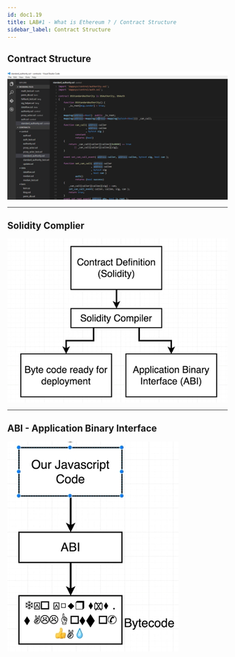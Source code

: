 ```yaml
---
id: doc1.19
title: LAB#1 - What is Ethereum ? / Contract Structure
sidebar_label: Contract Structure
---
```


## Contract Structure



![alt text](.\assets\Imagem16_1.png)

---


## Solidity Complier

![alt text](.\assets\Imagem16_2.jpg)


---

## ABI - Application Binary Interface

![alt text](.\assets\Imagem16_3.jpg)

